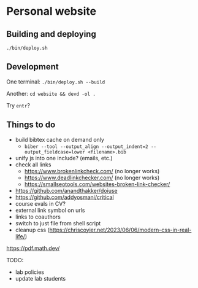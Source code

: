 # Personal website

## Building and deploying

`./bin/deploy.sh`

## Development

One terminal: `./bin/deploy.sh --build`

Another: `cd website && devd -ol .`

Try `entr`?

## Things to do

- build bibtex cache on demand only
  - `biber --tool --output_align --output_indent=2 --output_fieldcase=lower <filename>.bib`
- unify js into one include? (emails, etc.)
- check all links
	+ https://www.brokenlinkcheck.com/ (no longer works)
	+ https://www.deadlinkchecker.com/ (no longer works)
	+ https://smallseotools.com/websites-broken-link-checker/
- https://github.com/anandthakker/doiuse
- https://github.com/addyosmani/critical
- course evals in CV?
- external link symbol on urls
- links to coauthors
- switch to just file from shell script
- cleanup css (https://chriscoyier.net/2023/06/06/modern-css-in-real-life/)

https://pdf.math.dev/

TODO:
- lab policies
- update lab students
